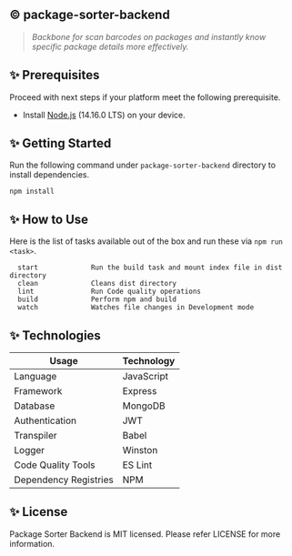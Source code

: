 ## :copyright: package-sorter-backend
> _Backbone for scan barcodes on packages and instantly know specific package details more effectively._

## :sparkles: Prerequisites

Proceed with next steps if your platform meet the following prerequisite.

- Install [Node.js](https://nodejs.org/en/) (14.16.0 LTS) on your device.

## :sparkles: Getting Started
Run the following command under `package-sorter-backend` directory to install dependencies.
 ```
 npm install
 ```

## :sparkles: How to Use

Here is the list of tasks available out of the box and run these via `npm run <task>`.
 ```
   start             Run the build task and mount index file in dist directory
   clean             Cleans dist directory
   lint              Run Code quality operations 
   build             Perform npm and build
   watch             Watches file changes in Development mode
 ```

## :sparkles: Technologies

Usage          	            | Technology
 --------------------------	| --------------------------
Language              | JavaScript
Framework     	      | Express
Database              | MongoDB
Authentication        | JWT
Transpiler            | Babel
Logger                | Winston
Code Quality Tools    | ES Lint
Dependency Registries | NPM

## :sparkles: License

Package Sorter Backend is MIT licensed. Please refer LICENSE for more information.
